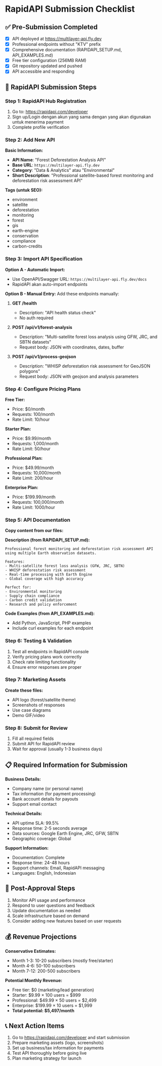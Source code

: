 # RapidAPI Submission Checklist

## ✅ **Pre-Submission Completed**
- [x] API deployed at https://multilayer-api.fly.dev
- [x] Professional endpoints without "KTV" prefix
- [x] Comprehensive documentation (RAPIDAPI_SETUP.md, API_EXAMPLES.md)
- [x] Free tier configuration (256MB RAM)
- [x] Git repository updated and pushed
- [x] API accessible and responding

## 🎯 **RapidAPI Submission Steps**

### **Step 1: RapidAPI Hub Registration**
1. Go to: https://rapidapi.com/developer
2. Sign up/Login dengan akun yang sama dengan yang akan digunakan untuk menerima payment
3. Complete profile verification

### **Step 2: Add New API**
**Basic Information:**
- **API Name**: "Forest Deforestation Analysis API"
- **Base URL**: `https://multilayer-api.fly.dev`
- **Category**: "Data & Analytics" atau "Environmental"
- **Short Description**: "Professional satellite-based forest monitoring and deforestation risk assessment API"

**Tags (untuk SEO):**
- environment
- satellite
- deforestation
- monitoring
- forest
- gis
- earth-engine
- conservation
- compliance
- carbon-credits

### **Step 3: Import API Specification**
**Option A - Automatic Import:**
- Use OpenAPI/Swagger URL: `https://multilayer-api.fly.dev/docs`
- RapidAPI akan auto-import endpoints

**Option B - Manual Entry:**
Add these endpoints manually:

1. **GET /health**
   - Description: "API health status check"
   - No auth required

2. **POST /api/v1/forest-analysis**
   - Description: "Multi-satellite forest loss analysis using GFW, JRC, and SBTN datasets"
   - Request body: JSON with coordinates, dates, buffer

3. **POST /api/v1/process-geojson**
   - Description: "WHISP deforestation risk assessment for GeoJSON polygons"
   - Request body: JSON with geojson and analysis parameters

### **Step 4: Configure Pricing Plans**

**Free Tier:**
- Price: $0/month
- Requests: 100/month
- Rate Limit: 10/hour

**Starter Plan:**
- Price: $9.99/month
- Requests: 1,000/month
- Rate Limit: 50/hour

**Professional Plan:**
- Price: $49.99/month
- Requests: 10,000/month
- Rate Limit: 200/hour

**Enterprise Plan:**
- Price: $199.99/month
- Requests: 100,000/month
- Rate Limit: 1000/hour

### **Step 5: API Documentation**
**Copy content from our files:**

**Description (from RAPIDAPI_SETUP.md):**
```
Professional forest monitoring and deforestation risk assessment API using multiple Earth observation datasets.

Features:
- Multi-satellite forest loss analysis (GFW, JRC, SBTN)
- WHISP deforestation risk assessment
- Real-time processing with Earth Engine
- Global coverage with high accuracy

Perfect for:
- Environmental monitoring
- Supply chain compliance
- Carbon credit validation
- Research and policy enforcement
```

**Code Examples (from API_EXAMPLES.md):**
- Add Python, JavaScript, PHP examples
- Include curl examples for each endpoint

### **Step 6: Testing & Validation**
1. Test all endpoints in RapidAPI console
2. Verify pricing plans work correctly
3. Check rate limiting functionality
4. Ensure error responses are proper

### **Step 7: Marketing Assets**
**Create these files:**
- API logo (forest/satellite theme)
- Screenshots of responses
- Use case diagrams
- Demo GIF/video

### **Step 8: Submit for Review**
1. Fill all required fields
2. Submit API for RapidAPI review
3. Wait for approval (usually 1-3 business days)

## 📋 **Required Information for Submission**

**Business Details:**
- Company name (or personal name)
- Tax information (for payment processing)
- Bank account details for payouts
- Support email contact

**Technical Details:**
- API uptime SLA: 99.5%
- Response time: 2-5 seconds average
- Data sources: Google Earth Engine, JRC, GFW, SBTN
- Geographic coverage: Global

**Support Information:**
- Documentation: Complete
- Response time: 24-48 hours
- Support channels: Email, RapidAPI messaging
- Languages: English, Indonesian

## 🎉 **Post-Approval Steps**
1. Monitor API usage and performance
2. Respond to user questions and feedback
3. Update documentation as needed
4. Scale infrastructure based on demand
5. Consider adding new features based on user requests

## 💰 **Revenue Projections**
**Conservative Estimates:**
- Month 1-3: 10-20 subscribers (mostly free/starter)
- Month 4-6: 50-100 subscribers 
- Month 7-12: 200-500 subscribers

**Potential Monthly Revenue:**
- Free tier: $0 (marketing/lead generation)
- Starter: $9.99 × 100 users = $999
- Professional: $49.99 × 50 users = $2,499
- Enterprise: $199.99 × 10 users = $1,999
- **Total potential: $5,497/month**

## 📞 **Next Action Items**
1. Go to https://rapidapi.com/developer and start submission
2. Prepare marketing assets (logo, screenshots)
3. Set up business/tax information for payments
4. Test API thoroughly before going live
5. Plan marketing strategy for launch
